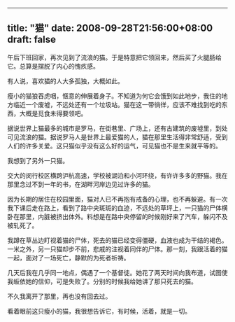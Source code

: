 
---
title: "猫"
date: 2008-09-28T21:56:00+08:00
draft: false
---

<p>午后下班回家，再次见到了流浪的猫。于是特意把它领回来，然后买了火腿肠给它。总算是摆脱了内心的愧疚感。</p> 
<p>有人说，喜欢猫的人大多孤独，大概如此。</p> 
<p>瘦小的猫狼吞虎咽，惬意的伸展着身子。不知道为何它会饿到如此地步，我住的地方临近一个废墟，不远处还有一个垃圾站。猫在这一带徜徉，应该不难找到吃的东西，大概是觅食未得要领吧。</p> 
<p>据说世界上猫最多的城市是罗马，在街巷里、广场上，还有古建筑的废墟里，到处可见流浪的猫。据说罗马人是世界上最爱猫的人，猫在那里生活得非常舒适，受到人们的许多关爱。这只猫似乎没有这么好的运气，可见猫也不是生来就平等的。</p> 
<p>我想到了另外一只猫。</p> 
<p>交大的闵行校区横跨沪杭高速，学校被湖泊和小河环绕，有许许多多的野猫。我在那里念过不到一年的书，在湖畔河岸边见过许多的猫。</p> 
<p>因为长期的居住在校园里面，猫对人已不再抱有戒备的心理，也不再躲避。有一次我下课后走在路上，看到了路中央斑斑的血迹，不远处的草坪上，一只猫的尸体横卧在那里，内脏被挤出体外。料想是在路中央停留的时候刚好来了汽车，躲闪不及被轧死了。</p> 
<p>我蹲在草丛边盯视着猫的尸体，死去的猫已经变得僵硬，血液也成为干结的褐色。一米之外，另一只猫却步不前，悲戚的注视着同伴的尸体。那一刻，我跟活着的猫一起，面对了一场死亡，静默的为死者祈祷。</p> 
<p>几天后我在几乎同一地点，偶遇了一个基督徒。她花了两天时间向我布道，试图使我皈依她的信仰，可是失败了。分别的时候我给她讲了那只死去的猫。</p> 
<p>不久我离开了那里，再也没有回去过。</p> 
<p>看着眼前这只瘦小的猫，我很想告诉它，有时候，活着，就是一切。</p> 

